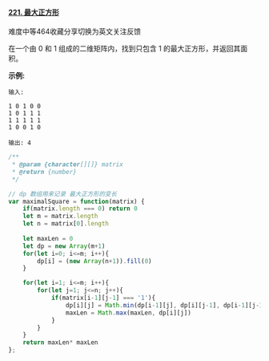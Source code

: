 #### [221. 最大正方形](https://leetcode-cn.com/problems/maximal-square/)

难度中等464收藏分享切换为英文关注反馈

在一个由 0 和 1 组成的二维矩阵内，找到只包含 1 的最大正方形，并返回其面积。

**示例:**

```
输入: 

1 0 1 0 0
1 0 1 1 1
1 1 1 1 1
1 0 0 1 0

输出: 4
```



```javascript
/**
 * @param {character[][]} matrix
 * @return {number}
 */

// dp 数组用来记录 最大正方形的变长
var maximalSquare = function(matrix) {
    if(matrix.length === 0) return 0
    let m = matrix.length
    let n = matrix[0].length
    
    let maxLen = 0
    let dp = new Array(m+1)
    for(let i=0; i<=m; i++){
        dp[i] = (new Array(n+1)).fill(0)
    }

    for(let i=1; i<=m; i++){
        for(let j=1; j<=n; j++){
            if(matrix[i-1][j-1] === '1'){
                dp[i][j] = Math.min(dp[i-1][j], dp[i][j-1], dp[i-1][j-1]) + 1
                maxLen = Math.max(maxLen, dp[i][j])
            }
        }
    }
    return maxLen* maxLen
};
```

